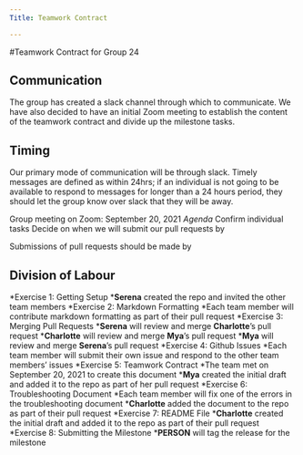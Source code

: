 ```yaml
---
Title: Teamwork Contract

---
```


#Teamwork Contract for Group 24

## Communication

<p> The group has created a slack channel through which to communicate. We have also decided to have an initial Zoom meeting to establish the content of the teamwork contract and divide up the milestone tasks.</p>

## Timing

<p>Our primary mode of communication will be through slack. Timely messages are defined as within 24hrs; if an individual is not going to be available to respond to messages for longer than a 24 hours period, they should let the group know over slack that they will be away.</p>

Group meeting on Zoom: September 20, 2021
_Agenda_
Confirm individual tasks
Decide on when we will submit our pull requests by

Submissions of pull requests should be made by 

## Division of Labour

*Exercise 1: Getting Setup
	*__Serena__ created the repo and invited the other team members
*Exercise 2: Markdown Formatting
	*Each team member will contribute markdown formatting as part of their pull request
*Exercise 3: Merging Pull Requests
	*__Serena__ will review and merge __Charlotte__’s pull request
	*__Charlotte__ will review and merge __Mya__’s pull request
	*__Mya__ will review and merge __Serena__’s pull request
*Exercise 4: Github Issues
*Each team member will submit their own issue and respond to the other team members’ issues
*Exercise 5: Teamwork Contract
	*The team met on September 20, 2021 to create this document
	*__Mya__ created the initial draft and added it to the repo as part of her pull request
*Exercise 6: Troubleshooting Document
	*Each team member will fix one of the errors in the troubleshooting document
	*__Charlotte__ added the document to the repo as part of their pull request
*Exercise 7: README File
	*__Charlotte__ created the initial draft and added it to the repo as part of their pull request
*Exercise 8: Submitting the Milestone
	*__PERSON__ will tag the release for the milestone
